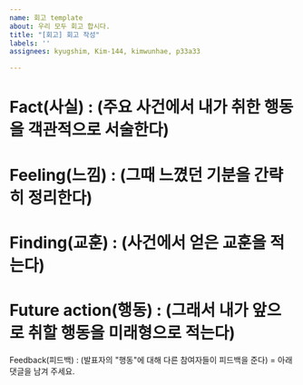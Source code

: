 ```yaml
---
name: 회고 template
about: 우리 모두 회고 합시다.
title: "[회고] 회고 작성"
labels: ''
assignees: kyugshim, Kim-144, kimwunhae, p33a33

---
```


Fact(사실) : (주요 사건에서 내가 취한 행동을 객관적으로 서술한다)
=

Feeling(느낌) : (그때 느꼈던 기분을 간략히 정리한다)
=

Finding(교훈) : (사건에서 얻은 교훈을 적는다)
=

Future action(행동) : (그래서 내가 앞으로 취할 행동을 미래형으로 적는다)
=

Feedback(피드백) : (발표자의 "행동"에 대해 다른 참여자들이 피드백을 준다)
= 아래 댓글을 남겨 주세요.
